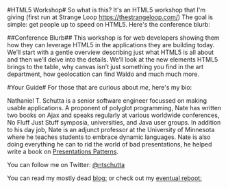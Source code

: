#HTML5 Workshop#
So what is this? It's an HTML5 workshop that I'm giving (first run at Strange Loop https://thestrangeloop.com/) The goal is simple: get people up to speed on HTML5. Here's the conference blurb:

##Conference Blurb##
This workshop is for web developers showing them how they can leverage HTML5 in the applications they are building today. We’ll start with a gentle overview describing just what HTML5 is all about and then we’ll delve into the details. We’ll look at the new elements HTML5 brings to the table, why canvas isn’t just something you find in the art department, how geolocation can find Waldo and much much more.

#Your Guide#
For those that are curious about *me*, here's my bio:

Nathaniel T. Schutta is a senior software engineer focussed on making usable applications. A proponent of polyglot programming, Nate has written two books on Ajax and speaks regularly at various worldwide conferences, No Fluff Just Stuff symposia, universities, and Java user groups. In addition to his day job, Nate is an adjunct professor at the University of Minnesota where he teaches students to embrace dynamic languages. Nate is also doing everything he can to rid the world of bad presentations, he helped write a book on [Presentations Patterns](http://presentationpatterns.com).

You can follow me on Twitter: [@ntschutta](https://twitter.com/ntschutta)

You can read my mostly dead [blog:](http://www.ntschutta.com/jat/) or check out my [eventual reboot:](http://ntschutta.github.com)